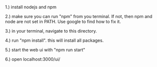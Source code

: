 1.) install nodejs and npm

2.) make sure you can run "npm" from you terminal. If not, then npm and node are not set in PATH. Use google to find how to fix it.

3.) in your terminal, navigate to this directory.

4.) run "npm install". this will install all packages.

5.) start the web ui with "npm run start"

6.) open localhost:3000/ui/

